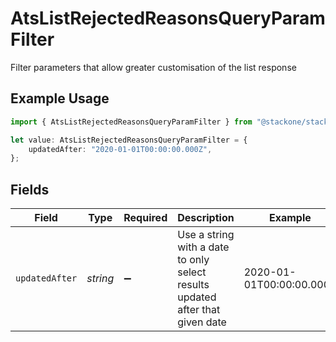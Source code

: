 # AtsListRejectedReasonsQueryParamFilter

Filter parameters that allow greater customisation of the list response

## Example Usage

```typescript
import { AtsListRejectedReasonsQueryParamFilter } from "@stackone/stackone-client-ts/sdk/models/operations";

let value: AtsListRejectedReasonsQueryParamFilter = {
    updatedAfter: "2020-01-01T00:00:00.000Z",
};
```

## Fields

| Field                                                                         | Type                                                                          | Required                                                                      | Description                                                                   | Example                                                                       |
| ----------------------------------------------------------------------------- | ----------------------------------------------------------------------------- | ----------------------------------------------------------------------------- | ----------------------------------------------------------------------------- | ----------------------------------------------------------------------------- |
| `updatedAfter`                                                                | *string*                                                                      | :heavy_minus_sign:                                                            | Use a string with a date to only select results updated after that given date | 2020-01-01T00:00:00.000Z                                                      |